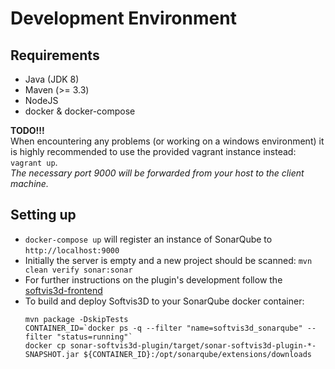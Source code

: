 # Development Environment

## Requirements
 * Java (JDK 8)
 * Maven (>= 3.3)
 * NodeJS
 * docker & docker-compose

**TODO!!!** <br />
When encountering any problems (or working on a windows environment) it is highly recommended to use the provided vagrant instance instead: `vagrant up`. <br />
_The necessary port 9000 will be forwarded from your host to the client machine._

## Setting up
 * `docker-compose up` will register an instance of SonarQube to `http://localhost:9000`
 * Initially the server is empty and a new project should be scanned: `mvn clean verify sonar:sonar`
 * For further instructions on the plugin's development follow the [softvis3d-frontend](./softvis3d-frontend/)
 * To build and deploy Softvis3D to your SonarQube docker container:
   ```
   mvn package -DskipTests
   CONTAINER_ID=`docker ps -q --filter "name=softvis3d_sonarqube" --filter "status=running"`
   docker cp sonar-softvis3d-plugin/target/sonar-softvis3d-plugin-*-SNAPSHOT.jar ${CONTAINER_ID}:/opt/sonarqube/extensions/downloads
   ```